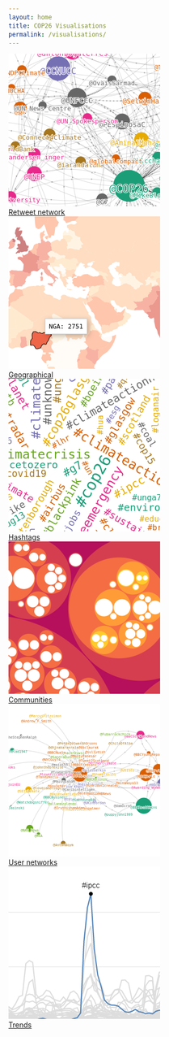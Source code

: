 ```yaml
---
layout: home
title: COP26 Visualisations
permalink: /visualisations/
---
```


<div class="flexi flexi-4">
<div><a href="/"                                ><img src="/assets/img/network_viz.png">  <br/>Retweet network</a></div>
<div><a href="/visualisation/geographical"      ><img src="/assets/img/geography_viz.png"><br/>Geographical</a></div>
<div><a href="/visualisation/hashtags"          ><img src="/assets/img/hashtag_viz.png">  <br/>Hashtags</a></div>
<div><a href="/visualisation/communities"       ><img src="/assets/img/community_viz.png"><br/>Communities</a></div>
<div><a href="/visualisation/communities_search"><img src="/assets/img/ego_viz.png">      <br/>User networks</a></div>
<div><a href="/visualisation/trends"            ><img src="/assets/img/trends_viz.png">   <br/>Trends</a></div>
</div>
